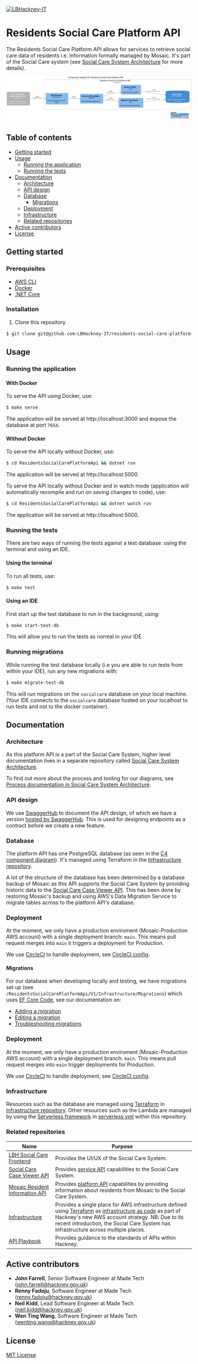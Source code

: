 [![LBHackney-IT](https://circleci.com/gh/LBHackney-IT/residents-social-care-platform-api.svg?style=svg)](https://circleci.com/gh/LBHackney-IT/residents-social-care-platform-api)

# Residents Social Care Platform API

The Residents Social Care Platform API allows for services to retrieve
social care data of residents i.e. information formally managed by
Mosaic. It's part of the Social Care system (see [Social Care System Architecture](https://github.com/LBHackney-IT/social-care-architecture/tree/main) for more details).

![C4 Component Diagram](docs/component-diagram.svg)

## Table of contents

- [Getting started](#getting-started)
- [Usage](#usage)
  - [Running the application](#running-the-application)
  - [Running the tests](#running-the-tests)
- [Documentation](#documentation)
  - [Architecture](#architecture)
  - [API design](#api-design)
  - [Database](#database)
    - [Migrations](#migrations)
  - [Deployment](#deployment)
  - [Infrastructure](#infrastructure)
  - [Related repositories](#related-repositories)
- [Active contributors](#active-contributors)
- [License](#license)

## Getting started

### Prerequisites

- [AWS CLI](https://aws.amazon.com/cli/)
- [Docker](https://www.docker.com/products/docker-desktop)
- [.NET Core](https://dotnet.microsoft.com/download)

### Installation

1. Clone this repository

```sh
$ git clone git@github.com:LBHackney-IT/residents-social-care-platform-api.git
```

## Usage

### Running the application

#### With Docker

To serve the API using Docker, use:

```sh
$ make serve
```

The application will be served at http://localhost:3000 and expose the database
at port `7654`.

#### Without Docker

To serve the API locally without Docker, use:

```sh
$ cd ResidentsSocialCarePlatformApi && dotnet run
```

The application will be served at http://localhost:5000.

To serve the API locally without Docker and in watch mode (application will automatically recompile and run on saving changes to code), use:

```sh
$ cd ResidentsSocialCarePlatformApi && dotnet watch run
```

The application will be served at http://localhost:5000.

### Running the tests

There are two ways of running the tests against a test database: using the
terminal and using an IDE.

#### Using the terminal

To run all tests, use:

```sh
$ make test
```

#### Using an IDE

First start up the test database to run in the background, using:

```sh
$ make start-test-db
```

This will allow you to run the tests as normal in your IDE.

### Running migrations

While running the test database locally (i.e you are able to run tests from within your IDE), run any new migrations with:

```sh
$ make migrate-test-db
```

This will run migrations on the `socialcare` database on your local machine.
(Your IDE connects to the `socialcare` database hosted on your localhost to run tests and not to the docker container).

## Documentation

### Architecture

As this platform API is a part of the Social Care System, higher level documentation lives in a separate repository called [Social Care System Architecture](https://github.com/LBHackney-IT/social-care-architecture/).

To find out more about the process and tooling for our diagrams, see [Process documentation in Social Care System Architecture](https://github.com/LBHackney-IT/social-care-architecture/blob/main/process.md).

### API design

We use [SwaggerHub](https://swagger.io/tools/swaggerhub/) to document the API design, of which we have a version [hosted by SwaggerHub](https://app.swaggerhub.com/apis-docs/Hackney/residents-social-care-platform-api/1.0.0). This is used for designing endpoints as a contract before we create a new feature.

### Database

The platform API has one PostgreSQL database (as seen in the [C4 component diagram](./docs/component-diagram.svg)). It's managed using Terraform in the [Infrastructure repository](https://github.com/LBHackney-IT/infrastructure/tree/master/projects/mosaic).

A lot of the structure of the database has been determined by a database backup of Mosaic as this API supports the Social Care System by providing historic data to the [Social Care Case Viewer API](https://github.com/LBHackney-IT/social-care-case-viewer-api). This has been done by restoring Mosaic's backup and using AWS's Data Migration Service to migrate tables across to the platform API's database.

### Deployment

At the moment, we only have a production enviroment (Mosaic-Production AWS account) with a single deployment branch: `main`. This means pull request merges into `main` it triggers a deployment for Production.

We use [CircleCI](https://circleci.com) to handle deployment, see [CircleCI config](./.circleci/config.yml).

#### Migrations

For our database when developing locally and testing, we have migrations set up (see `/ResidentsSocialCarePlatformApi/V1/Infrastructure/Migrations`) which uses [EF Core Code](https://docs.microsoft.com/en-us/ef/core/managing-schemas/migrations/?tabs=dotnet-core-cli), see our documentation on:

- [Adding a migration](./docs/adding-a-migration.md)
- [Editing a migration](./docs/editing-a-migration.md)
- [Troubleshooting migrations](./docs/troubleshooting-migrations.md)

### Deployment

At the moment, we only have a production enviroment (Mosaic-Production AWS account) with a single deployment branch: `main`. This means pull request merges into `main` trigger deployments for Production.

We use [CircleCI](https://circleci.com) to handle deployment, see [CircleCI config](./.circleci/config.yml).

### Infrastructure

Resources such as the database are managed using [Terraform]([terr](https://www.terraform.io)) in [Infrastructure repository](https://github.com/LBHackney-IT/infrastructure/blob/master/projects/mosaic). Other resources such as the Lambda are managed by using the [Serverless framework](https://www.serverless.com) in [serverless.yml](ResidentsSocialCarePlatformApi/serverless.yml) within this repository.

### Related repositories

| Name | Purpose |
|-|-|
| [LBH Social Care Frontend](https://github.com/LBHackney-IT/lbh-social-care-frontend) | Provides the UI/UX of the Social Care System. |
| [Social Care Case Viewer API](https://github.com/LBHackney-IT/social-care-case-viewer-api) | Provides [service API](http://playbook.hackney.gov.uk/API-Playbook/platform_api_vs_service_api#a-service-apis) capabilities to the Social Care System. |
| [Mosaic Resident Information API](https://github.com/LBHackney-IT/mosaic-resident-information-api) | Provides [platform API](http://playbook.hackney.gov.uk/API-Playbook/platform_api_vs_service_api#b-platform-apis) capabilities by providing information about residents from Mosaic to the Social Care System. |
| [Infrastructure](https://github.com/LBHackney-IT/infrastructure) | Provides a single place for AWS infrastructure defined using [Terraform](https://www.terraform.io) as [infrastructure as code](https://en.wikipedia.org/wiki/Infrastructure_as_code) as part of Hackney's new AWS account strategy. NB: Due to its recent introduction, the Social Care System has infrastructure across multiple places. |
| [API Playbook](http://playbook.hackney.gov.uk/API-Playbook/) | Provides guidance to the standards of APIs within Hackney. |

## Active contributors

- **John Farrell**, Senior Software Engineer at Made Tech (john.farrell@hackney.gov.uk)
- **Renny Fadoju**, Software Engineer at Made Tech (renny.fadoju@hackney.gov.uk)
- **Neil Kidd**, Lead Software Engineer at Made Tech (neil.kidd@hackney.gov.uk)
- **Wen Ting Wang**, Software Engineer at Made Tech (wenting.wang@hackney.gov.uk)

## License

[MIT License](LICENSE)
